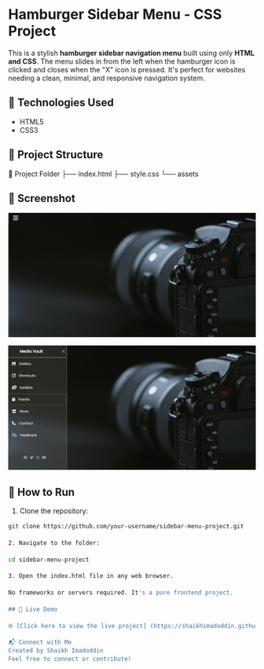 # Hamburger Sidebar Menu - CSS Project

This is a stylish **hamburger sidebar navigation menu** built using only **HTML and CSS**. The menu slides in from the left when the hamburger icon is clicked and closes when the "X" icon is pressed. It's perfect for websites needing a clean, minimal, and responsive navigation system.

## 🔧 Technologies Used

- HTML5  
- CSS3

## 📁 Project Structure

📁 Project Folder
├── index.html
├── style.css
└── assets


## 📸 Screenshot

![screen shot 1](assets/image.png)

![screen shot 2](assets/image-1.png)


## 🚀 How to Run

1. Clone the repository:
```bash
git clone https://github.com/your-username/sidebar-menu-project.git

2. Navigate to the folder:

cd sidebar-menu-project

3. Open the index.html file in any web browser.

No frameworks or servers required. It's a pure frontend project.

## 🔗 Live Demo

🌐 [Click here to view the live project] (https://shaikhimadoddin.github.io/Hamburger_sidebar/)

📬 Connect with Me
Created by Shaikh Imadoddin
Feel free to connect or contribute!
